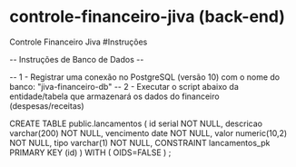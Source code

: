 # controle-financeiro-jiva (back-end)
Controle Financeiro Jiva
#Instruções

-- Instruções de Banco de Dados --

-- 1 - Registrar uma conexão no PostgreSQL (versão 10)  com o nome do banco: "jiva-financeiro-db"
-- 2 - Executar o script abaixo da entidade/tabela que armazenará os dados do financeiro (despesas/receitas)

CREATE TABLE public.lancamentos (
	id serial NOT NULL,
	descricao varchar(200) NOT NULL,
	vencimento date NOT NULL,
	valor numeric(10,2) NOT NULL,
	tipo varchar(1) NOT NULL,
	CONSTRAINT lancamentos_pk PRIMARY KEY (id)
)
WITH (
	OIDS=FALSE
) ;

